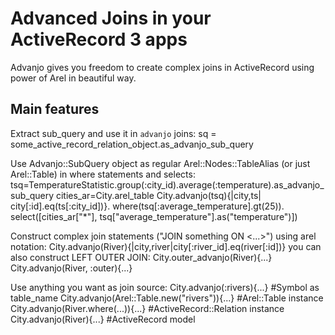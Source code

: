 Advanced Joins in your ActiveRecord 3 apps
========================================
Advanjo gives you freedom to create complex joins in ActiveRecord using power of Arel in beautiful way.

Main features
--------------
Extract sub_query and use it in `advanjo` joins:
    sq = some_active_record_relation_object.as_advanjo_sub_query

  Use Advanjo::SubQuery object as regular Arel::Nodes::TableAlias (or just Arel::Table) in where statements and selects:
    tsq=TemperatureStatistic.group(:city_id).average(:temperature).as_advanjo_sub_query
    cities_ar=City.arel_table
    City.advanjo(tsq){|city,ts| city[:id].eq(ts[:city_id])}.
         where(tsq[:average_temperature].gt(25)).
         select([cities_ar["*"], tsq["average_temperature"].as("temperature")])

Construct complex join statements ("JOIN something ON <...>") using arel notation:
    City.advanjo(River){|city,river|city[:river_id].eq(river[:id])}
  you can also construct LEFT OUTER JOIN:
    City.outer_advanjo(River){...}
    City.advanjo(River, :outer){...}

Use anything you want as join source:
    City.advanjo(:rivers){...} #Symbol as table_name
    City.advanjo(Arel::Table.new("rivers")){...}  #Arel::Table instance
    City.advanjo(River.where(...)){...} #ActiveRecord::Relation instance
    City.advanjo(River){...} #ActiveRecord model